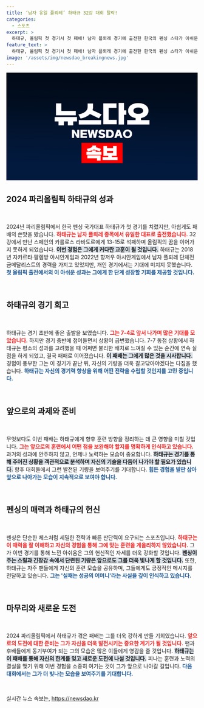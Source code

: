 ```yaml
---
title: ‘남자 유일 플뢰레’ 하태규 32강 대회 탈락!
categories:
  - 스포츠
excerpt: >
  하태규, 올림픽 첫 경기서 첫 패배! 남자 플뢰레 경기에 출전한 한국의 펜싱 스타가 아쉬운 탈락의 순간을 맞이했습니다. 격렬한 접전 끝에 그의 꿈은 무너졌습니다. 파리에서 일어난 충격적인 소식을 확인해보세요!
feature_text: >
  하태규, 올림픽 첫 경기서 첫 패배! 남자 플뢰레 경기에 출전한 한국의 펜싱 스타가 아쉬운 탈락의 순간을 맞이했습니다. 격렬한 접전 끝에 그의 꿈은 무너졌습니다. 파리에서 일어난 충격적인 소식을 확인해보세요!
image: '/assets/img/newsdao_breakingnews.jpg'
---
```


<p><img src="/assets/img/newsdao_breakingnews.jpg" alt="ontimetimes 속보" /></p>

<h2 data-ke-size="size26">2024 파리올림픽 하태규의 성과</h2>

<p data-ke-size="size16">&nbsp;</p>

<p data-ke-size="size16">2024년 파리올림픽에서 한국 펜싱 국가대표 하태규가 첫 경기를 치렀지만, 아쉽게도 패배의 쓴맛을 봤습니다. <b><span style="color: #ee2323;">하태규는 남자 플뢰레 종목에서 유일한 대표로 출전했습니다.</span></b> 32강에서 만난 스페인의 카를로스 라바도르에게 13-15로 석패하며 올림픽의 꿈을 이어가지 못하게 되었습니다. <b><span style="background-color: #21538527;">이번 경험은 그에게 커다란 교훈이 될 것입니다.</span></b> 하태규는 2018년 자카르타·팔렘방 아시안게임과 2022년 항저우 아시안게임에서 남자 플뢰레 단체전 금메달리스트의 경력을 가지고 있었지만, 개인 경기에서는 기대에 미치지 못했습니다. <b><span style="color: #1a5490;">첫 올림픽 출전에서의 이 아쉬운 성과는 그에게 한 단계 성장할 기회를 제공할 것입니다.</span></b></p>

<p data-ke-size="size16">&nbsp;</p>

<h2 data-ke-size="size26">하태규의 경기 회고</h2>

<p data-ke-size="size16">&nbsp;</p>

<p data-ke-size="size16">하태규는 경기 초반에 좋은 출발을 보였습니다. <b><span style="color: #ee2323;">그는 7-4로 앞서 나가며 많은 기대를 모았습니다.</span></b> 하지만 경기 중반에 접어들면서 상황이 급변했습니다. 7-7 동점 상황에서 하태규는 평소의 성과를 고려했을 때 어쩌면 불리한 배치로 느껴질 수 있는 순간에 연속 실점을 하게 되었고, 결국 패패로 이어졌습니다. <b><span style="background-color: #21538527;">이 패배는 그에게 많은 것을 시사합니다.</span></b> 경험이 풍부한 그는 이 경기가 끝난 뒤, 자신의 기량을 더욱 갈고닦아야겠다는 다짐을 했습니다. <b><span style="color: #1a5490;">하태규는 자신의 경기력 향상을 위해 어떤 전략을 수립할 것인지를 고민 중입니다.</span></b></p>

<p data-ke-size="size16">&nbsp;</p>

<h2 data-ke-size="size26">앞으로의 과제와 준비</h2>

<p data-ke-size="size16">&nbsp;</p>

<p data-ke-size="size16">무엇보다도 이번 패배는 하태규에게 향후 훈련 방향을 정리하는 데 큰 영향을 미칠 것입니다. <b><span style="color: #ee2323;">그는 앞으로의 훈련에서 어떤 점을 보완해야 할지를 명확하게 인식하고 있습니다.</span></b> 과거의 성과에 안주하지 않고, 언제나 노력하는 모습이 중요합니다. <b><span style="background-color: #21538527;">하태규는 경기를 통해 주어진 상황을 객관적으로 분석하며 자신의 기술을 다듬어 나가야 할 필요가 있습니다.</span></b> 향후 대회들에서 그런 발전된 기량을 보여주기를 기대합니다. <b><span style="color: #1a5490;">힘든 경험을 발판 삼아 앞으로 나아가는 모습이 지속적으로 보여야 합니다.</span></b></p>

<p data-ke-size="size16">&nbsp;</p>

<h2 data-ke-size="size26">펜싱의 매력과 하태규의 헌신</h2>

<p data-ke-size="size16">&nbsp;</p>

<p data-ke-size="size16">펜싱은 단순한 체스처럼 세밀한 전략과 빠른 판단력이 요구되는 스포츠입니다. <b><span style="color: #ee2323;">하태규는 이 매력을 잘 이해하고 자신의 경험을 통해 그에 맞는 훈련을 게을리하지 않았습니다.</span></b> 그가 이번 경기를 통해 느낀 아쉬움은 그의 헌신적인 자세를 더욱 강화할 것입니다. <b><span style="background-color: #21538527;">펜싱이 주는 스릴과 긴장감 속에서 단련된 기량은 앞으로도 그를 더욱 빛나게 할 것입니다.</span></b> 또한, 하태규는 자주 팬들에게 자신의 훈련 모습을 공유하며, 그들에게도 긍정적인 메시지를 전달하고 있습니다. <b><span style="color: #1a5490;">그는 '실패는 성공의 어머니'라는 사실을 깊이 인식하고 있습니다.</span></b></p>

<p data-ke-size="size16">&nbsp;</p>

<h2 data-ke-size="size26">마무리와 새로운 도전</h2>

<p data-ke-size="size16">&nbsp;</p>

<p data-ke-size="size16">2024 파리올림픽에서 하태규가 겪은 패배는 그를 더욱 강하게 만들 기회였습니다. <b><span style="color: #ee2323;">앞으로의 도전에 대한 준비는 그가 자신을 더욱 발전시키는 중요한 계기가 될 것입니다.</span></b> 팬과 후배들에게 동기부여가 되는 그의 모습은 많은 이들에게 영감을 줄 것입니다. <b><span style="background-color: #21538527;">하태규는 이 패배를 통해 자신의 한계를 잊고 새로운 도전에 나설 것입니다.</span></b> 피나는 훈련과 노력의 결실을 맺기 위해 이번 경험을 소중히 여기는 것이 그가 앞으로 나아갈 길입니다. <b><span style="color: #1a5490;">다음 대회에서는 그가 더 빛나는 모습을 보여주기를 기대합니다.</span></b></p>

<p data-ke-size="size16">&nbsp;</p>
실시간 뉴스 속보는, <a href="https://newsdao.kr" rel="dofollow">https://newsdao.kr</a>


